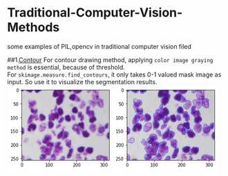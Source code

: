 # Traditional-Computer-Vision-Methods
some examples of PIL,opencv in traditional computer vision filed</br>

##1.<a href="https://github.com/mjDelta/Traditional-Computer-Vision-Methods/blob/master/contours.py">Contour</a>
For contour drawing method, applying ```color image graying method``` is essential, because of threshold.</br>
For ```skimage.measure.find_contours```, it only takes 0-1 valued mask image as input. So use it to visualize the segmentation results.</br>
![image](https://github.com/mjDelta/Traditional-Computer-Vision-Methods/blob/master/img/contours.png)</br>

